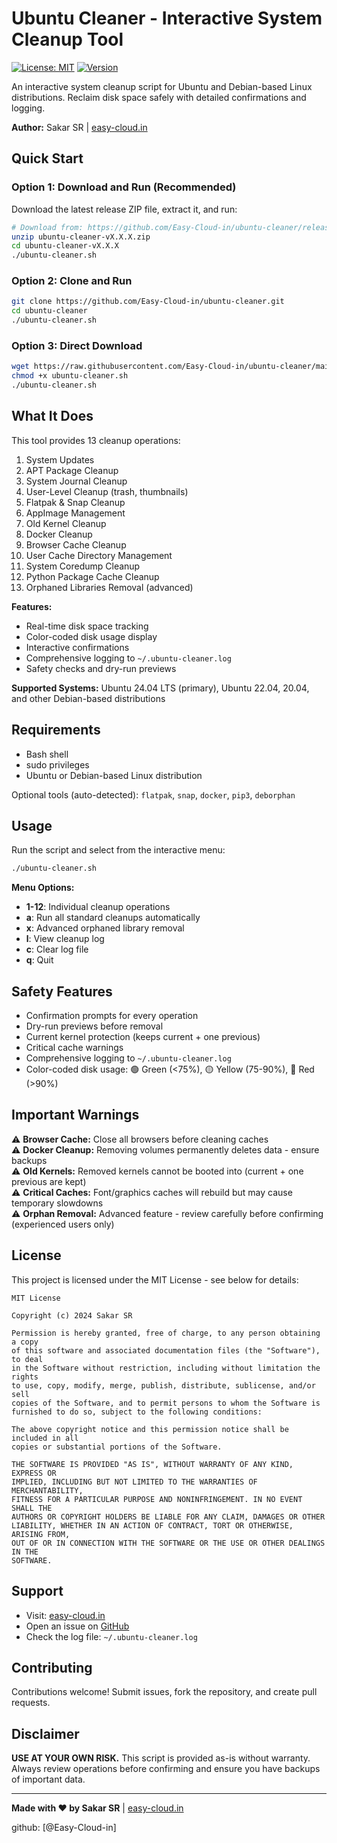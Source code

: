# Ubuntu Cleaner - Interactive System Cleanup Tool

[![License: MIT](https://img.shields.io/badge/License-MIT-yellow.svg)](https://opensource.org/licenses/MIT)
[![Version](https://img.shields.io/badge/version-2.0-blue.svg)](https://github.com/Easy-Cloud-in/ubuntu-cleaner)

An interactive system cleanup script for Ubuntu and Debian-based Linux distributions. Reclaim disk space safely with detailed confirmations and logging.

**Author:** Sakar SR | [easy-cloud.in](https://easy-cloud.in)

## Quick Start

### Option 1: Download and Run (Recommended)

Download the latest release ZIP file, extract it, and run:

```bash
# Download from: https://github.com/Easy-Cloud-in/ubuntu-cleaner/releases
unzip ubuntu-cleaner-vX.X.X.zip
cd ubuntu-cleaner-vX.X.X
./ubuntu-cleaner.sh
```

### Option 2: Clone and Run

```bash
git clone https://github.com/Easy-Cloud-in/ubuntu-cleaner.git
cd ubuntu-cleaner
./ubuntu-cleaner.sh
```

### Option 3: Direct Download

```bash
wget https://raw.githubusercontent.com/Easy-Cloud-in/ubuntu-cleaner/main/ubuntu-cleaner.sh
chmod +x ubuntu-cleaner.sh
./ubuntu-cleaner.sh
```

## What It Does

This tool provides 13 cleanup operations:

1. System Updates
2. APT Package Cleanup
3. System Journal Cleanup
4. User-Level Cleanup (trash, thumbnails)
5. Flatpak & Snap Cleanup
6. AppImage Management
7. Old Kernel Cleanup
8. Docker Cleanup
9. Browser Cache Cleanup
10. User Cache Directory Management
11. System Coredump Cleanup
12. Python Package Cache Cleanup
13. Orphaned Libraries Removal (advanced)

**Features:**

- Real-time disk space tracking
- Color-coded disk usage display
- Interactive confirmations
- Comprehensive logging to `~/.ubuntu-cleaner.log`
- Safety checks and dry-run previews

**Supported Systems:** Ubuntu 24.04 LTS (primary), Ubuntu 22.04, 20.04, and other Debian-based distributions

## Requirements

- Bash shell
- sudo privileges
- Ubuntu or Debian-based Linux distribution

Optional tools (auto-detected): `flatpak`, `snap`, `docker`, `pip3`, `deborphan`

## Usage

Run the script and select from the interactive menu:

```bash
./ubuntu-cleaner.sh
```

**Menu Options:**

- **1-12**: Individual cleanup operations
- **a**: Run all standard cleanups automatically
- **x**: Advanced orphaned library removal
- **l**: View cleanup log
- **c**: Clear log file
- **q**: Quit

## Safety Features

- Confirmation prompts for every operation
- Dry-run previews before removal
- Current kernel protection (keeps current + one previous)
- Critical cache warnings
- Comprehensive logging to `~/.ubuntu-cleaner.log`
- Color-coded disk usage: 🟢 Green (<75%), 🟡 Yellow (75-90%), 🔴 Red (>90%)

## Important Warnings

⚠️ **Browser Cache:** Close all browsers before cleaning caches  
⚠️ **Docker Cleanup:** Removing volumes permanently deletes data - ensure backups  
⚠️ **Old Kernels:** Removed kernels cannot be booted into (current + one previous are kept)  
⚠️ **Critical Caches:** Font/graphics caches will rebuild but may cause temporary slowdowns  
⚠️ **Orphan Removal:** Advanced feature - review carefully before confirming (experienced users only)

## License

This project is licensed under the MIT License - see below for details:

```
MIT License

Copyright (c) 2024 Sakar SR

Permission is hereby granted, free of charge, to any person obtaining a copy
of this software and associated documentation files (the "Software"), to deal
in the Software without restriction, including without limitation the rights
to use, copy, modify, merge, publish, distribute, sublicense, and/or sell
copies of the Software, and to permit persons to whom the Software is
furnished to do so, subject to the following conditions:

The above copyright notice and this permission notice shall be included in all
copies or substantial portions of the Software.

THE SOFTWARE IS PROVIDED "AS IS", WITHOUT WARRANTY OF ANY KIND, EXPRESS OR
IMPLIED, INCLUDING BUT NOT LIMITED TO THE WARRANTIES OF MERCHANTABILITY,
FITNESS FOR A PARTICULAR PURPOSE AND NONINFRINGEMENT. IN NO EVENT SHALL THE
AUTHORS OR COPYRIGHT HOLDERS BE LIABLE FOR ANY CLAIM, DAMAGES OR OTHER
LIABILITY, WHETHER IN AN ACTION OF CONTRACT, TORT OR OTHERWISE, ARISING FROM,
OUT OF OR IN CONNECTION WITH THE SOFTWARE OR THE USE OR OTHER DEALINGS IN THE
SOFTWARE.
```

## Support

- Visit: [easy-cloud.in](https://easy-cloud.in)
- Open an issue on [GitHub](https://github.com/Easy-Cloud-in/ubuntu-cleaner)
- Check the log file: `~/.ubuntu-cleaner.log`

## Contributing

Contributions welcome! Submit issues, fork the repository, and create pull requests.

## Disclaimer

**USE AT YOUR OWN RISK.** This script is provided as-is without warranty. Always review operations before confirming and ensure you have backups of important data.

---

**Made with ❤️ by Sakar SR** | [easy-cloud.in](https://easy-cloud.in)

github: [@Easy-Cloud-in]
